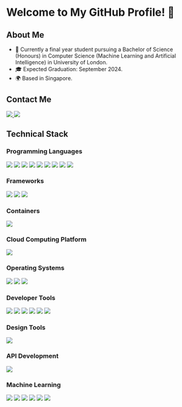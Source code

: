 # Welcome to My GitHub Profile! 👋

## About Me
- 🌟 Currently a final year student pursuing a Bachelor of Science (Honours) in Computer Science (Machine Learning and Artificial Intelligence) in University of London.
- 🎓 Expected Graduation: September 2024.
- 🌍 Based in Singapore.
  
## Contact Me
<p>
  <a href="mailto:yichen3728@gmail.com">
    <img src="https://img.shields.io/badge/Gmail-D14836?style=for-the-badge&logo=gmail&logoColor=white">
  </a>
  <a href="https://www.linkedin.com/in/chiangyichen">
    <img src="https://img.shields.io/badge/LinkedIn-0077B5?style=for-the-badge&logo=linkedin&logoColor=white">
  </a>
</p>

## Technical Stack

### Programming Languages
<p>
  <img src="https://img.shields.io/badge/python-3670A0?style=for-the-badge&logo=python&logoColor=ffdd54">
  <img src="https://img.shields.io/badge/HTML-E34F26?style=for-the-badge&logo=html5&logoColor=white">
  <img src="https://img.shields.io/badge/CSS-1572B6?style=for-the-badge&logo=css3&logoColor=white">
  <img src="https://img.shields.io/badge/javascript-F7DF1E?style=for-the-badge&logo=javascript&logoColor=black">
  <img src="https://img.shields.io/badge/SQL-4479A1?style=for-the-badge&logo=mysql&logoColor=white">
  <img src="https://img.shields.io/badge/c++-%2300599C?style=for-the-badge&logo=c%2B%2B&logoColor=white">
  <img src="https://img.shields.io/badge/Java-007396?style=for-the-badge&logo=java&logoColor=white">
  <img src="https://img.shields.io/badge/Go-00ADD8?style=for-the-badge&logo=go&logoColor=white">
  <img src="https://img.shields.io/badge/MongoDB-47A248?style=for-the-badge&logo=mongodb&logoColor=white">
</p>

### Frameworks
<p>
  <img src="https://img.shields.io/badge/ExpressJS-000000?style=for-the-badge&logo=express&logoColor=white">
  <img src="https://img.shields.io/badge/Node.js-339933?style=for-the-badge&logo=node.js&logoColor=white">
  <img src="https://img.shields.io/badge/Flask-000000?style=for-the-badge&logo=flask&logoColor=white">
</p>

### Containers
<p>
  <img src="https://img.shields.io/badge/Docker-2496ED?style=for-the-badge&logo=docker&logoColor=white">
</p>

### Cloud Computing Platform
<p>
  <img src="https://img.shields.io/badge/Microsoft%20Azure-0089D6?style=for-the-badge&logo=microsoft%20azure&logoColor=white">
</p>

### Operating Systems
<p>
  <img src="https://img.shields.io/badge/Windows-0078D6?style=for-the-badge&logo=windows&logoColor=white">
  <img src="https://img.shields.io/badge/MacOS-000000?style=for-the-badge&logo=apple&logoColor=white">
  <img src="https://img.shields.io/badge/Ubuntu-E95420?style=for-the-badge&logo=ubuntu&logoColor=white">
</p>

### Developer Tools
<p>
  <img src="https://img.shields.io/badge/Git-F05032?style=for-the-badge&logo=git&logoColor=white">
  <img src="https://img.shields.io/badge/GitHub-181717?style=for-the-badge&logo=github&logoColor=white">
  <img src="https://img.shields.io/badge/VS%20Code-007ACC?style=for-the-badge&logo=visual%20studio%20code&logoColor=white">
  <img src="https://img.shields.io/badge/Visual%20Studio%202022-5C2D91?style=for-the-badge&logo=visual%20studio&logoColor=white">
  <img src="https://img.shields.io/badge/Bash-4EAA25?style=for-the-badge&logo=gnu%20bash&logoColor=white">
  <img src="https://img.shields.io/badge/Jupyter-Notebook-F37626?style=for-the-badge&logo=jupyter&logoColor=white">
</p>

### Design Tools
<p>
  <img src="https://img.shields.io/badge/Figma-F24E1E?style=for-the-badge&logo=figma&logoColor=white">
</p>

### API Development
<p>
  <img src="https://img.shields.io/badge/Postman-FF6C37?style=for-the-badge&logo=postman&logoColor=white">
</p>

### Machine Learning
<p>
  <img src="https://img.shields.io/badge/TensorFlow-FF6F00?style=for-the-badge&logo=tensorflow&logoColor=white">
  <img src="https://img.shields.io/badge/Keras-D00000?style=for-the-badge&logo=keras&logoColor=white">
  <img src="https://img.shields.io/badge/OpenCV-5C3EE8?style=for-the-badge&logo=opencv&logoColor=white">
  <img src="https://img.shields.io/badge/Natural%20Language%20Processing-1572B6?style=for-the-badge&logo=natural%20language%20processing&logoColor=white">
  <img src="https://img.shields.io/badge/Prompt%20Engineering-FFD166?style=for-the-badge&logo=prompt%20engineering&logoColor=black">
  <img src="https://img.shields.io/badge/Large%20Language%20Model-6D28D9?style=for-the-badge&logo=large%20language%20model&logoColor=white">
</p>
